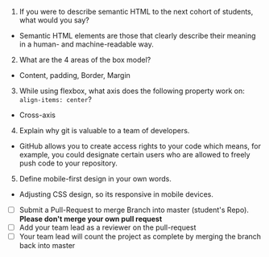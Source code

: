
1. If you were to describe semantic HTML to the next cohort of students, what would you say?
* Semantic HTML elements are those that clearly describe their meaning in a human- and machine-readable way.


2. What are the 4 areas of the box model?
* Content, padding, Border, Margin

3. While using flexbox, what axis does the following property work on: ```align-items: center```?
* Cross-axis


4. Explain why git is valuable to a team of developers.
* GitHub allows you to create access rights to your code which means, for example, you could designate certain users who are allowed to freely push code to your repository.


5. Define mobile-first design in your own words.
* Adjusting CSS design, so its responsive in mobile devices.




- [ ] Submit a Pull-Request to merge <firstName-lastName> Branch into master (student's  Repo). **Please don't merge your own pull request**
- [ ] Add your team lead as a reviewer on the pull-request
- [ ] Your team lead will count the project as complete by merging the branch back into master
